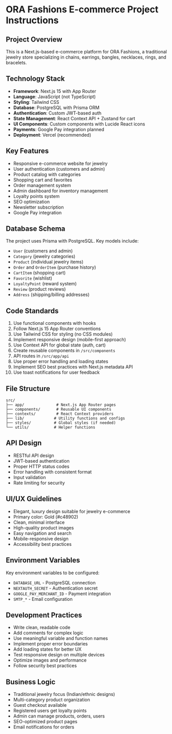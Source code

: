 <!-- Use this file to provide workspace-specific custom instructions to Copilot. For more details, visit https://code.visualstudio.com/docs/copilot/copilot-customization#_use-a-githubcopilotinstructionsmd-file -->

# ORA Fashions E-commerce Project Instructions

## Project Overview
This is a Next.js-based e-commerce platform for ORA Fashions, a traditional jewelry store specializing in chains, earrings, bangles, necklaces, rings, and bracelets.

## Technology Stack
- **Framework**: Next.js 15 with App Router
- **Language**: JavaScript (not TypeScript)
- **Styling**: Tailwind CSS
- **Database**: PostgreSQL with Prisma ORM
- **Authentication**: Custom JWT-based auth
- **State Management**: React Context API + Zustand for cart
- **UI Components**: Custom components with Lucide React icons
- **Payments**: Google Pay integration planned
- **Deployment**: Vercel (recommended)

## Key Features
- Responsive e-commerce website for jewelry
- User authentication (customers and admin)
- Product catalog with categories
- Shopping cart and favorites
- Order management system
- Admin dashboard for inventory management
- Loyalty points system
- SEO optimization
- Newsletter subscription
- Google Pay integration

## Database Schema
The project uses Prisma with PostgreSQL. Key models include:
- `User` (customers and admin)
- `Category` (jewelry categories)
- `Product` (individual jewelry items)
- `Order` and `OrderItem` (purchase history)
- `CartItem` (shopping cart)
- `Favorite` (wishlist)
- `LoyaltyPoint` (reward system)
- `Review` (product reviews)
- `Address` (shipping/billing addresses)

## Code Standards
1. Use functional components with hooks
2. Follow Next.js 15 App Router conventions
3. Use Tailwind CSS for styling (no CSS modules)
4. Implement responsive design (mobile-first approach)
5. Use Context API for global state (auth, cart)
6. Create reusable components in `/src/components`
7. API routes in `/src/app/api`
8. Use proper error handling and loading states
9. Implement SEO best practices with Next.js metadata API
10. Use toast notifications for user feedback

## File Structure
```
src/
├── app/              # Next.js App Router pages
├── components/       # Reusable UI components
├── contexts/         # React Context providers
├── lib/             # Utility functions and configs
├── styles/          # Global styles (if needed)
└── utils/           # Helper functions
```

## API Design
- RESTful API design
- JWT-based authentication
- Proper HTTP status codes
- Error handling with consistent format
- Input validation
- Rate limiting for security

## UI/UX Guidelines
- Elegant, luxury design suitable for jewelry e-commerce
- Primary color: Gold (#c48902)
- Clean, minimal interface
- High-quality product images
- Easy navigation and search
- Mobile-responsive design
- Accessibility best practices

## Environment Variables
Key environment variables to be configured:
- `DATABASE_URL` - PostgreSQL connection
- `NEXTAUTH_SECRET` - Authentication secret
- `GOOGLE_PAY_MERCHANT_ID` - Payment integration
- `SMTP_*` - Email configuration

## Development Practices
- Write clean, readable code
- Add comments for complex logic
- Use meaningful variable and function names
- Implement proper error boundaries
- Add loading states for better UX
- Test responsive design on multiple devices
- Optimize images and performance
- Follow security best practices

## Business Logic
- Traditional jewelry focus (Indian/ethnic designs)
- Multi-category product organization
- Guest checkout available
- Registered users get loyalty points
- Admin can manage products, orders, users
- SEO-optimized product pages
- Email notifications for orders
